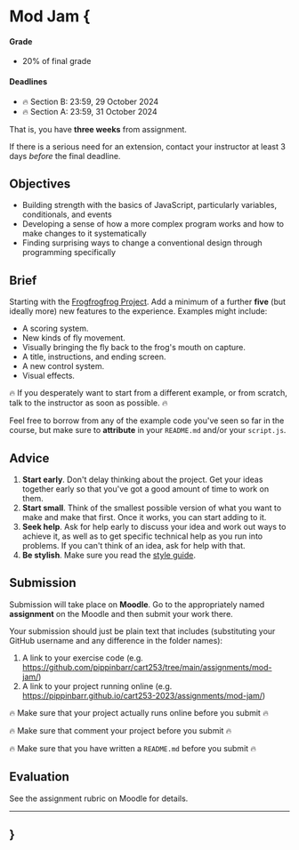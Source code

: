 # Mod Jam {

#### Grade

- 20% of final grade

#### Deadlines

- 🔥 Section B: 23:59, 29 October 2024
- 🔥 Section A: 23:59, 31 October 2024

That is, you have **three weeks** from assignment.

If there is a serious need for an extension, contact your instructor at least 3 days *before* the final deadline.

## Objectives

- Building strength with the basics of JavaScript, particularly variables, conditionals, and events
- Developing a sense of how a more complex program works and how to make changes to it systematically
- Finding surprising ways to change a conventional design through programming specifically

## Brief

Starting with the [Frogfrogfrog Project](../../topics/making/examples/frogfrogfrog.zip). Add a minimum of a further **five** (but ideally more) new features to the experience. Examples might include:

- A scoring system.
- New kinds of fly movement.
- Visually bringing the fly back to the frog's mouth on capture.
- A title, instructions, and ending screen.
- A new control system.
- Visual effects.

🔥 If you desperately want to start from a different example, or from scratch, talk to the instructor as soon as possible. 🔥

Feel free to borrow from any of the example code you've seen so far in the course, but make sure to **attribute** in your `README.md` and/or your `script.js`.

## Advice

1. **Start early**. Don't delay thinking about the project. Get your ideas together early so that you've got a good amount of time to work on them.
2. **Start small**. Think of the smallest possible version of what you want to make and make that first. Once it works, you can start adding to it.
3. **Seek help**. Ask for help early to discuss your idea and work out ways to achieve it, as well as to get specific technical help as you run into problems. If you can't think of an idea, ask for help with that.
4. **Be stylish**. Make sure you read the [style guide](../../guides/style-guide.md).

## Submission

Submission will take place on **Moodle**. Go to the appropriately named **assignment** on the Moodle and then submit your work there.

Your submission should just be plain text that includes (substituting your GitHub username and any difference in the folder names):

1. A link to your exercise code (e.g. <https://github.com/pippinbarr/cart253/tree/main/assignments/mod-jam/>)
2. A link to your project running online (e.g. <https://pippinbarr.github.io/cart253-2023/assignments/mod-jam/>)

🔥 Make sure that your project actually runs online before you submit 🔥

🔥 Make sure that comment your project before you submit 🔥

🔥 Make sure that you have written a `README.md` before you submit 🔥

## Evaluation

See the assignment rubric on Moodle for details.

---

## }
